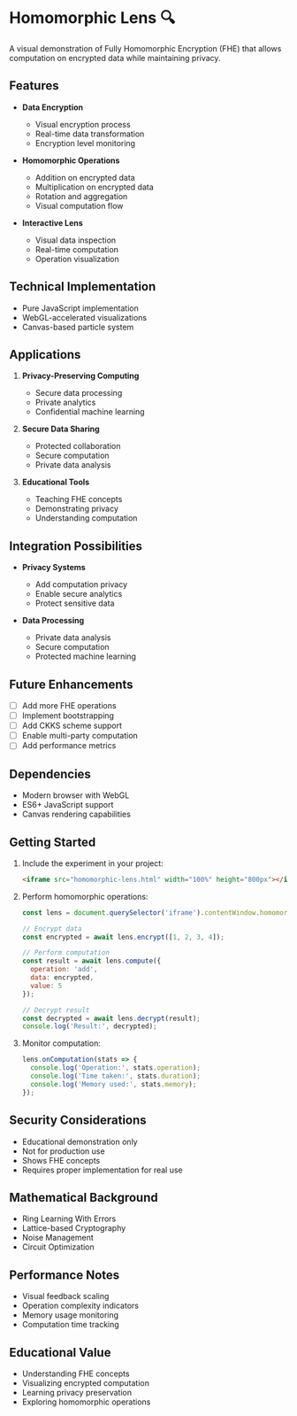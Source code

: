 # Homomorphic Lens 🔍

A visual demonstration of Fully Homomorphic Encryption (FHE) that allows computation on encrypted data while maintaining privacy.

## Features

- **Data Encryption**
  - Visual encryption process
  - Real-time data transformation
  - Encryption level monitoring

- **Homomorphic Operations**
  - Addition on encrypted data
  - Multiplication on encrypted data
  - Rotation and aggregation
  - Visual computation flow

- **Interactive Lens**
  - Visual data inspection
  - Real-time computation
  - Operation visualization

## Technical Implementation

- Pure JavaScript implementation
- WebGL-accelerated visualizations
- Canvas-based particle system

## Applications

1. **Privacy-Preserving Computing**
   - Secure data processing
   - Private analytics
   - Confidential machine learning

2. **Secure Data Sharing**
   - Protected collaboration
   - Secure computation
   - Private data analysis

3. **Educational Tools**
   - Teaching FHE concepts
   - Demonstrating privacy
   - Understanding computation

## Integration Possibilities

- **Privacy Systems**
  - Add computation privacy
  - Enable secure analytics
  - Protect sensitive data

- **Data Processing**
  - Private data analysis
  - Secure computation
  - Protected machine learning

## Future Enhancements

- [ ] Add more FHE operations
- [ ] Implement bootstrapping
- [ ] Add CKKS scheme support
- [ ] Enable multi-party computation
- [ ] Add performance metrics

## Dependencies

- Modern browser with WebGL
- ES6+ JavaScript support
- Canvas rendering capabilities

## Getting Started

1. Include the experiment in your project:
   ```html
   <iframe src="homomorphic-lens.html" width="100%" height="800px"></iframe>
   ```

2. Perform homomorphic operations:
   ```javascript
   const lens = document.querySelector('iframe').contentWindow.homomorphicLens;
   
   // Encrypt data
   const encrypted = await lens.encrypt([1, 2, 3, 4]);
   
   // Perform computation
   const result = await lens.compute({
     operation: 'add',
     data: encrypted,
     value: 5
   });
   
   // Decrypt result
   const decrypted = await lens.decrypt(result);
   console.log('Result:', decrypted);
   ```

3. Monitor computation:
   ```javascript
   lens.onComputation(stats => {
     console.log('Operation:', stats.operation);
     console.log('Time taken:', stats.duration);
     console.log('Memory used:', stats.memory);
   });
   ```

## Security Considerations

- Educational demonstration only
- Not for production use
- Shows FHE concepts
- Requires proper implementation for real use

## Mathematical Background

- Ring Learning With Errors
- Lattice-based Cryptography
- Noise Management
- Circuit Optimization

## Performance Notes

- Visual feedback scaling
- Operation complexity indicators
- Memory usage monitoring
- Computation time tracking

## Educational Value

- Understanding FHE concepts
- Visualizing encrypted computation
- Learning privacy preservation
- Exploring homomorphic operations

